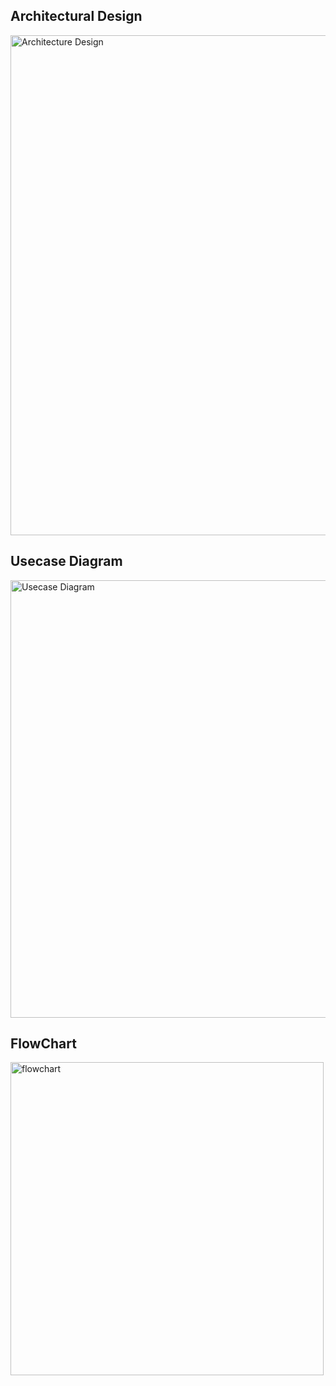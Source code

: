 ## Architectural Design

<img width="800" alt="Architecture Design" src="https://user-images.githubusercontent.com/62166597/114444433-858b0600-9bec-11eb-91d9-093c8dd029c9.PNG">


## Usecase Diagram

<img width="700" alt="Usecase Diagram" src="https://user-images.githubusercontent.com/62166597/114444487-989dd600-9bec-11eb-82cd-89ec295675eb.PNG">


## FlowChart

<img width="501" alt="flowchart" src="https://user-images.githubusercontent.com/62166597/114445764-157d7f80-9bee-11eb-834b-273754e9b45b.PNG">


